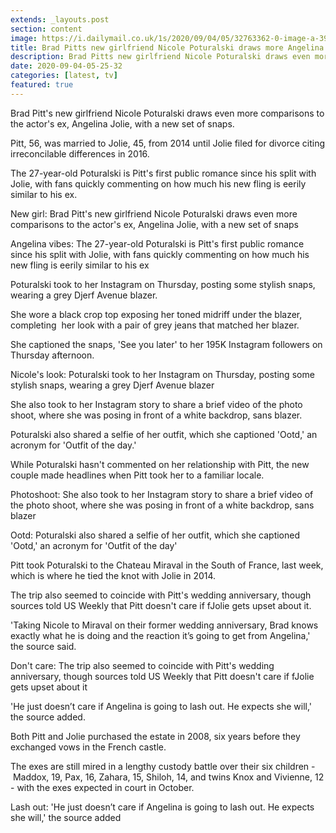 ```yaml
---
extends: _layouts.post
section: content
image: https://i.dailymail.co.uk/1s/2020/09/04/05/32763362-0-image-a-39_1599192933887.jpg 
title: Brad Pitts new girlfriend Nicole Poturalski draws more Angelina Jolie comparisons with new snaps 
description: Brad Pitts new girlfriend Nicole Poturalski draws even more comparisons to the actors ex, Angelina Jolie, with a new set of snaps. 
date: 2020-09-04-05-25-32 
categories: [latest, tv] 
featured: true 
--- 
```

Brad Pitt's new girlfriend Nicole Poturalski draws even more comparisons to the actor's ex, Angelina Jolie, with a new set of snaps.

Pitt, 56, was married to Jolie, 45, from 2014 until Jolie filed for divorce citing irreconcilable differences in 2016.

The 27-year-old Poturalski is Pitt's first public romance since his split with Jolie, with fans quickly commenting on how much his new fling is eerily similar to his ex.

New girl: Brad Pitt's new girlfriend Nicole Poturalski draws even more comparisons to the actor's ex, Angelina Jolie, with a new set of snaps

Angelina vibes: The 27-year-old Poturalski is Pitt's first public romance since his split with Jolie, with fans quickly commenting on how much his new fling is eerily similar to his ex

Poturalski took to her Instagram on Thursday, posting some stylish snaps, wearing a grey Djerf Avenue blazer.

She wore a black crop top exposing her toned midriff under the blazer, completing  her look with a pair of grey jeans that matched her blazer. 

She captioned the snaps, 'See you later' to her 195K Instagram followers on Thursday afternoon.

Nicole's look: Poturalski took to her Instagram on Thursday, posting some stylish snaps, wearing a grey Djerf Avenue blazer

She also took to her Instagram story to share a brief video of the photo shoot, where she was posing in front of a white backdrop, sans blazer. 

Poturalski also shared a selfie of her outfit, which she captioned 'Ootd,' an acronym for 'Outfit of the day.'

While Poturalski hasn't commented on her relationship with Pitt, the new couple made headlines when Pitt took her to a familiar locale. 

Photoshoot: She also took to her Instagram story to share a brief video of the photo shoot, where she was posing in front of a white backdrop, sans blazer

Ootd: Poturalski also shared a selfie of her outfit, which she captioned 'Ootd,' an acronym for 'Outfit of the day'

Pitt took Poturalski to the Chateau Miraval in the South of France, last week, which is where he tied the knot with Jolie in 2014.

The trip also seemed to coincide with Pitt's wedding anniversary, though sources told US Weekly that Pitt doesn't care if fJolie gets upset about it.

'Taking Nicole to Miraval on their former wedding anniversary, Brad knows exactly what he is doing and the reaction it’s going to get from Angelina,' the source said.

Don't care: The trip also seemed to coincide with Pitt's wedding anniversary, though sources told US Weekly that Pitt doesn't care if fJolie gets upset about it

'He just doesn’t care if Angelina is going to lash out. He expects she will,' the source added.

Both Pitt and Jolie purchased the estate in 2008, six years before they exchanged vows in the French castle.

The exes are still mired in a lengthy custody battle over their six children - Maddox, 19, Pax, 16, Zahara, 15, Shiloh, 14, and twins Knox and Vivienne, 12 - with the exes expected in court in October.

Lash out: 'He just doesn’t care if Angelina is going to lash out. He expects she will,' the source added

